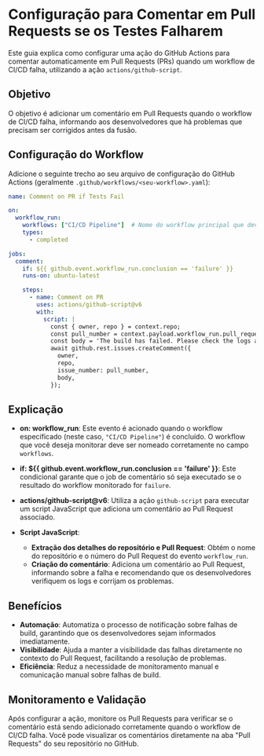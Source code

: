# Configuração para Comentar em Pull Requests se os Testes Falharem

Este guia explica como configurar uma ação do GitHub Actions para comentar automaticamente em Pull Requests (PRs) quando um workflow de CI/CD falha, utilizando a ação `actions/github-script`.

## Objetivo

O objetivo é adicionar um comentário em Pull Requests quando o workflow de CI/CD falha, informando aos desenvolvedores que há problemas que precisam ser corrigidos antes da fusão.

## Configuração do Workflow

Adicione o seguinte trecho ao seu arquivo de configuração do GitHub Actions (geralmente `.github/workflows/<seu-workflow>.yaml`):

```yaml
name: Comment on PR if Tests Fail

on:
  workflow_run:
    workflows: ["CI/CD Pipeline"]  # Nome do workflow principal que deve ser monitorado
    types:
      - completed

jobs:
  comment:
    if: ${{ github.event.workflow_run.conclusion == 'failure' }}
    runs-on: ubuntu-latest

    steps:
      - name: Comment on PR
        uses: actions/github-script@v6
        with:
          script: |
            const { owner, repo } = context.repo;
            const pull_number = context.payload.workflow_run.pull_requests[0].number;
            const body = 'The build has failed. Please check the logs and fix the issues before merging.';
            await github.rest.issues.createComment({
              owner,
              repo,
              issue_number: pull_number,
              body,
            });
```

## Explicação

- **on: workflow_run**: Este evento é acionado quando o workflow especificado (neste caso, `"CI/CD Pipeline"`) é concluído. O workflow que você deseja monitorar deve ser nomeado corretamente no campo `workflows`.

- **if: ${{ github.event.workflow_run.conclusion == 'failure' }}**: Este condicional garante que o job de comentário só seja executado se o resultado do workflow monitorado for `failure`.

- **actions/github-script@v6**: Utiliza a ação `github-script` para executar um script JavaScript que adiciona um comentário ao Pull Request associado.

- **Script JavaScript**:
  - **Extração dos detalhes do repositório e Pull Request**: Obtém o nome do repositório e o número do Pull Request do evento `workflow_run`.
  - **Criação do comentário**: Adiciona um comentário ao Pull Request, informando sobre a falha e recomendando que os desenvolvedores verifiquem os logs e corrijam os problemas.

## Benefícios

- **Automação**: Automatiza o processo de notificação sobre falhas de build, garantindo que os desenvolvedores sejam informados imediatamente.
- **Visibilidade**: Ajuda a manter a visibilidade das falhas diretamente no contexto do Pull Request, facilitando a resolução de problemas.
- **Eficiência**: Reduz a necessidade de monitoramento manual e comunicação manual sobre falhas de build.

## Monitoramento e Validação

Após configurar a ação, monitore os Pull Requests para verificar se o comentário está sendo adicionado corretamente quando o workflow de CI/CD falha. Você pode visualizar os comentários diretamente na aba "Pull Requests" do seu repositório no GitHub.
